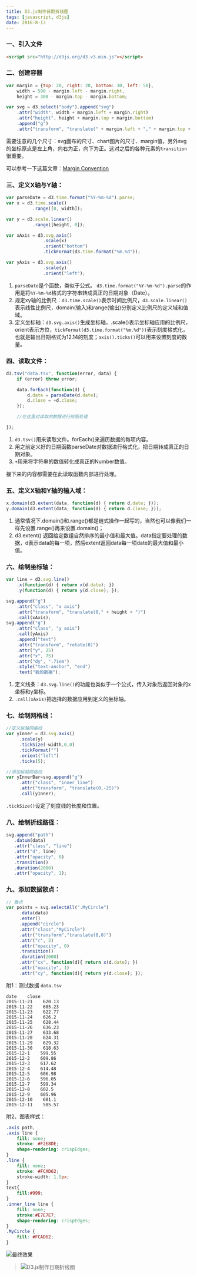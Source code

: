 ```yaml
---
title: D3.js制作日期折线图
tags: [javascript, d3js]
date: 2016-8-13
---
```


### 一、引入文件

```html
<script src="http://d3js.org/d3.v3.min.js"></script>
```

### 二、创建容器

```javascript
var margin = {top: 20, right: 20, bottom: 30, left: 50},
    width = 590 - margin.left - margin.right,
    height = 300 - margin.top - margin.bottom;

var svg = d3.select("body").append("svg")
    .attr("width", width + margin.left + margin.right)
    .attr("height", height + margin.top + margin.bottom)
    .append("g")
    .attr("transform", "translate(" + margin.left + "," + margin.top + ")");
```

需要注意的几个尺寸：svg画布的尺寸、chart图片的尺寸、margin值，另外svg的坐标原点是左上角，向右为正，向下为正。这对之后的各种元素的``transition``很重要。

可以参考一下这篇文章：[Margin Convention](http://bl.ocks.org/mbostock/3019563)
<!--more-->

### 三、定义X轴与Y轴：

```javascript
var parseDate = d3.time.format("%Y-%m-%d").parse;
var x = d3.time.scale()
          .range([0, width]);

var y = d3.scale.linear()
          .range([height, 0]);

var xAxis = d3.svg.axis()
              .scale(x)
              .orient("bottom")
              .tickFormat(d3.time.format("%m.%d"));

var yAxis = d3.svg.axis()
              .scale(y)
              .orient("left");
```

1. ``parseDate``是个函数，类似于公式。 ``d3.time.format("%Y-%m-%d").parse``的作用是将``%Y-%m-%d``格式的字符串转成真正的日期对象（Date）。
2. 规定xy轴的比例尺：``d3.time.scale()``表示时间比例尺，``d3.scale.linear()``表示线性比例尺，domain(输入)和range(输出)分别定义比例尺的定义域和值域。
3. 定义坐标轴：``d3.svg.axis()``生成坐标轴，.scale()表示坐标轴应用的比例尺，orient表示方位，``tickFormat(d3.time.format("%m.%d"))``表示刻度格式化，也就是输出日期格式为12.14的刻度；``axis().ticks()``可以用来设置刻度的数量。

### 四、读取文件：

```javascript
d3.tsv("data.tsv", function(error, data) {
    if (error) throw error;

    data.forEach(function(d) {
        d.date = parseDate(d.date);
        d.close = +d.close;
    });

    //在这里对读取的数据进行绘图处理

});
```

1. ``d3.tsv()``用来读取文件。forEach()来遍历数据的每项内容。
2. 用之前定义好的日期函数parseDate对数据进行格式化，把日期转成真正的日期对象。
3. ``+``用来将字符串的数值转化成真正的Number数值。

接下来的内容都需要在此读取函数内部进行处理。

### 五、定义X轴和Y轴的输入域：

```javascript
x.domain(d3.extent(data, function(d) { return d.date; }));
y.domain(d3.extent(data, function(d) { return d.close; }));
```

1. 通常情况下.domain()和.range()都是链式操作一起写的，当然也可以像我们一样先设置.range()再来设置.domain()；
2. d3.extent() 返回给定数组自然排序的最小值和最大值。data指定要处理的数据，d表示data的每一项，然后extent返回data每一项date的最大值和最小值。

### 六、绘制坐标轴：

```javascript
var line = d3.svg.line()
    .x(function(d) { return x(d.date); })
    .y(function(d) { return y(d.close); });

svg.append("g")
    .attr("class", "x axis")
    .attr("transform", "translate(0," + height + ")")
    .call(xAxis);
svg.append("g")
    .attr("class", "y axis")
    .call(yAxis)
    .append("text")
    .attr("transform", "rotate(0)")
    .attr("y", 25)
    .attr("x", 75)
    .attr("dy", ".71em")
    .style("text-anchor", "end")
    .text("我的数据");
```

1. 定义线条：``d3.svg.line()``的功能也类似于一个公式，传入对象后返回对象的x坐标和y坐标。
2. ``.call(xAxis)``把选择的数据应用到定义的坐标轴。

### 七、绘制网格线：

```javascript
//定义纵轴网格线
var yInner = d3.svg.axis()
     .scale(y)
     .tickSize(-width,0,0)
     .tickFormat("")
     .orient("left")
     .ticks(5);

//添加纵轴网格线
var yInnerBar=svg.append("g")
     .attr("class", "inner_line")
     .attr("transform", "translate(0,-25)")
     .call(yInner);
```

``.tickSize()``设定了刻度线的长度和位置。

### 八、绘制折线路径：

```javascript
svg.append("path")
   .datum(data)
   .attr("class", "line")
   .attr("d", line)
   .attr("opacity", 0)
   .transition()
   .duration(2000)
   .attr("opacity", 1);
```

### 九、添加数据散点：

```javascript
// 散点
var points = svg.selectAll(".MyCircle")
     .data(data)
     .enter()
     .append("circle")
     .attr("class","MyCircle")
     .attr("transform","translate(0,0)")
     .attr("r", 3)
     .attr("opacity", 0)
     .transition()
     .duration(2000)
     .attr("cx", function(d){ return x(d.date); })
     .attr("opacity", 1)
     .attr("cy", function(d){ return y(d.close); });
```

附1：测试数据 ``data.tsv``

```
date    close
2015-11-21    620.13
2015-11-22    605.23
2015-11-23    622.77
2015-11-24    626.2
2015-11-25    628.44
2015-11-26    636.23
2015-11-27    633.68
2015-11-28    624.31
2015-11-29    629.32
2015-11-30    618.63
2015-12-1    599.55
2015-12-2    609.86
2015-12-3    617.62
2015-12-4    614.48
2015-12-5    606.98
2015-12-6    596.05
2015-12-7    599.34
2015-12-8    602.5
2015-12-9    605.96
2015-12-10    601.1
2015-12-11    585.57
```

附2、图表样式：

```css
.axis path,
.axis line {
    fill: none;
    stroke: #F2E8DE;
    shape-rendering: crispEdges;
}
.line {
    fill: none;
    stroke: #FCAD62;
    stroke-width: 1.5px;
}
text{
    fill:#999;
}
.inner_line line {
    fill: none;
    stroke:#E7E7E7;
    shape-rendering: crispEdges;
}
.MyCircle {
    fill: #FCAD62;
}
```

![最终效果](https://raw.githubusercontent.com/xieguigang/xieguigang.github.io-hexo/master/images/719779-20151106183107617-140974873.png)

> ![D3.js制作日期折线图](https://raw.githubusercontent.com/xieguigang/xieguigang.github.io-hexo/master/images/qrcode/d3js_datelines.png)
